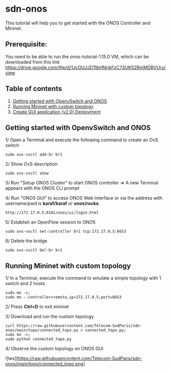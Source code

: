 # sdn-onos
This tutorial will help you to get started with the ONOS Controller and Mininet.

## Prerequisite:
You need to be able to run the onos-tutorial-1.15.0 VM, which can be downloaded from this link https://drive.google.com/file/d/1JcGUJJDTtbHNnbFzC7SUK52RmMDBVUry/view

## Table of contents
1. [Getting started with OpenvSwitch and ONOS](#ovs-onos)
2. [Running Mininet with custom topology](#mininet)
3. [Create GUI application (v2.0) Deployment](#dpl-gui-20)


## Getting started with OpenvSwitch and ONOS <a name="ovs-onos"></a>
1/ Open a Terminal and execute the following command to create an OvS switch
```
sudo ovs-vsctl add-br br1
```

2/ Show OvS description
```
sudo ovs-vsctl show
```

3/ Run "Setup ONOS Cluster" to start ONOS controller => A new Terminal appears with the ONOS CLI prompt

4/ Run "ONOS GUI" to access ONOS Web Interface or via the address with username/pwd is **karaf/karaf** or **onos/rocks**: 
```
http://172.17.0.5:8181/onos/ui/login.html
```

5/ Establish an OpenFlow session to ONOS
```
sudo ovs-vsctl set-controller br1 tcp:172.17.0.5:6653
```
6/ Delete the bridge
```
sudo ovs-vsctl del-br br1
```

## Running Mininet with custom topology <a name="mininet"></a>
1/ In a Terminal, execute the command to emulate a simple topology with 1 switch and 2 hosts
```
sudo mn -c;
sudo mn --controller=remote,ip=172.17.0.5,port=6653
```

2/ Press **Ctrl+D** to exit mininet

3/ Download and run the custom topology 
```
curl https://raw.githubusercontent.com/Telecom-SudParis/sdn-onos/main/topo/connected_topo.py > connected_topo.py;
sudo mn -c;
sudo python connected_topo.py
```

4/ Observe the custom topology on ONOS GUI

![tes][https://raw.githubusercontent.com/Telecom-SudParis/sdn-onos/main/topo/connected_topo.png]


